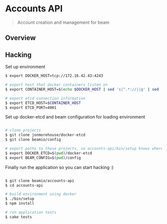 # Accounts API
> Account creation and management for beam

## Overview




## Hacking

Set up environment
~~~ bash
$ export DOCKER_HOST=tcp://172.16.42.43:4243

# export host that docker containers listen on
$ export CONTAINER_HOST=$(echo $DOCKER_HOST | sed 's|^.*://||g' | sed 's|:.*$||g')

# export etcd connection information
$ export ETCD_HOST=$CONTAINER_HOST
$ export ETCD_PORT=4001

~~~

Set up docker-etcd and beam configuration for loading environment

~~~ bash

# clone projects
$ git clone jonmorehouse/docker-etcd
$ git clone beamio/config

# export paths to these projects, so accounts-api/bin/setup knows where to look
$ export DOCKER_ETCD=$(pwd)/docker-etcd
$ export BEAM_CONFIG=$(pwd)/config
~~~

Finally run the application so you can start hacking :)

~~~ bash

$ git clone beamio/accounts-api
$ cd accounts-api

# build environment using docker
$ ./bin/setup
$ npm install

# run application tests
$ cake tests
~~~



